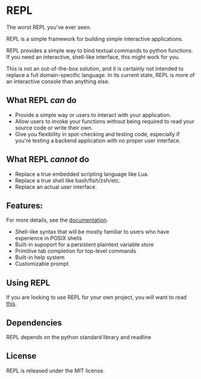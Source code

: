 # REPL

The worst REPL you've ever seen.

REPL is a simple framework for building simple interactive applications.

REPL provides a simple way to bind textual commands to python functions. If
you need an interactive, shell-like interface, this might work for you.

This is not an out-of-the-box solution, and it is certainly not intended to
replace a full domain-specific language. In its current state, REPL is more of
an interactive console than anything else.

## What REPL _can_ do

* Provide a simple way or users to interact with your application.
* Allow users to invoke your functions without being required to read your
  source code or write their own.
* Give you flexibility in spot-checking and testing code, especially if you're
  testing a backend application with no proper user interface.

## What REPL _cannot_ do

* Replace a true embedded scripting language like Lua.
* Replace a true shell like bash/fish/zsh/etc.
* Replace an actual user interface.

## Features:

For more details, see the [documentation](doc/index.md).

* Shell-like syntax that will be mostly familiar to users who have experience
  in POSIX shells
* Built-in supoport for a persistent plaintext variable store
* Primitive tab completion for top-level commands
* Built-in help system
* Customizable prompt

## Using REPL

If you are looking to use REPL for your own project, you will want to read
[this](doc/using-repl-code.md).

## Dependencies

REPL depends on the python standard library and readline

## License

REPL is released under the MIT license.

